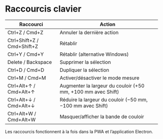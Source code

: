 # Raccourcis clavier

| Raccourci | Action |
| --- | --- |
| Ctrl+Z / Cmd+Z | Annuler la dernière action |
| Ctrl+Shift+Z / Cmd+Shift+Z | Rétablir |
| Ctrl+Y / Cmd+Y | Rétablir (alternative Windows) |
| Delete / Backspace | Supprimer la sélection |
| Ctrl+D / Cmd+D | Dupliquer la sélection |
| Ctrl+M / Cmd+M | Activer/désactiver le mode mesure |
| Ctrl+Alt+↑ / Cmd+Alt+↑ | Augmenter la largeur du couloir (+50 mm, +100 mm avec Shift) |
| Ctrl+Alt+↓ / Cmd+Alt+↓ | Réduire la largeur du couloir (−50 mm, −100 mm avec Shift) |
| Ctrl+Alt+W / Cmd+Alt+W | Masquer/afficher la bande de couloir |

Les raccourcis fonctionnent à la fois dans la PWA et l’application Electron.
